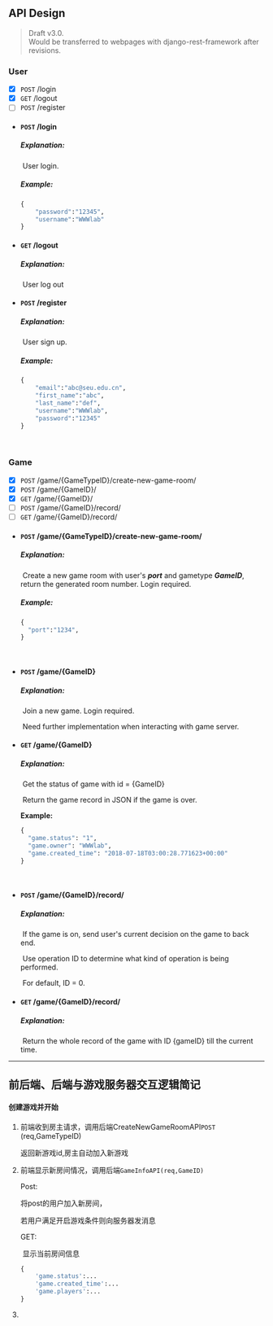 ## API Design

> Draft v3.0.   
> Would be transferred to webpages with django-rest-framework after revisions.

### User

- [x] ``POST``  /login
- [x] ``GET`` /logout
- [ ] ``POST`` /register

* #### ``POST``  /login 

  ##### Explanation: 

  ​	User login.

  ##### Example:

  ```python
  {
      "password":"12345",
      "username":"WWWlab"
  }
  ```


* #### ``GET`` /logout

  ##### Explanation: 

  ​	User log out

* #### ``POST`` /register

  ##### Explanation:

  ​	User sign up.

  ##### Example:

  ```python
  {
      "email":"abc@seu.edu.cn",
      "first_name":"abc",
      "last_name":"def",
      "username":"WWWlab",
      "password":"12345"
  }
  ```
  ​



### Game

- [x] ``POST`` /game/{GameTypeID}/create-new-game-room/
- [x] ``POST`` /game/{GameID}/
- [x] ``GET`` /game/{GameID}/
- [ ] ``POST`` /game/{GameID}/record/
- [ ] ``GET`` /game/{GameID}/record/

* #### ``POST`` /game/{GameTypeID}/create-new-game-room/

  ##### Explanation:

  ​	Create a new game room with user's ***port*** and gametype ***GameID***, return the generated room number. Login required.

  ##### Example:

  ```python
  {
    "port":"1234",
  }
  ```

  ​


* #### ``POST`` /game/{GameID}

  ##### Explanation:

  ​	Join a new game. Login required.

  ​	Need further implementation when interacting with game server.

* #### ``GET`` /game/{GameID}

  ##### Explanation:

  ​	Get the status of game with id = {GameID}

  ​	Return the game record in JSON if the game is over.

  **Example:**

  ```python
  {
    "game.status": "1", 
    "game.owner": "WWWlab", 
    "game.created_time": "2018-07-18T03:00:28.771623+00:00"
  }
  ```

  ​

* #### ``POST`` /game/{GameID}/record/

  ##### Explanation:

  ​	If the game is on, send user's current decision on the game to back end. 

  ​	Use operation ID to determine what kind of operation is being performed.

  ​	For default, ID = 0.

* #### ``GET`` /game/{GameID}/record/

  ##### Explanation:

  ​	Return the whole record of the game with ID {gameID} till the current time.		

------------------

## 前后端、后端与游戏服务器交互逻辑简记

#### 创建游戏并开始

1. 前端收到房主请求，调用后端CreateNewGameRoomAPI``POST`` (req,GameTypeID)

   返回新游戏id,房主自动加入新游戏

2. 前端显示新房间情况，调用后端``GameInfoAPI(req,GameID)``

   Post:

   将post的用户加入新房间，	

   若用户满足开启游戏条件则向服务器发消息

   GET:

   ​	显示当前房间信息

   ```python
   {
       'game.status':...
       'game.created_time':...
       'game.players':...
   }
   ```

3. 